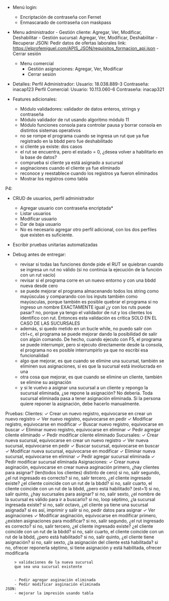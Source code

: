 - Menú login:
	- Encriptación de contraseña con Fernet
	- Enmascarado de contraseña con maskpass
	
- Menu administrador
		- Gestión cliente: Agregar, Ver, Modificar, Deshabilitar
		- Gestión sucursal: Agregar, Ver, Modificar, Deshabilitar
		- Recuperar JSON: Pedir datos de ofertas laborales
			link: https://elprofemiguel.com/APIS_JSON/requisitos_formacion_api.json
		- Cerrar sesión
	- Menu comercial
		- Gestión asignaciones: Agregar, Ver, Modificar
		- Cerrar sesión

- Detalles:
	Perfil Administrador:
		Usuario: 18.038.889-3
		Contraseña: inacap123
	Perfil Comercial:
		Usuario: 10.113.060-6
		Contraseña: inacap321

- Features adicionales:
	- Módulo validadores: validador de datos enteros, strings y contraseña
	- Módulo validador de rut usando algoritmo módulo 11
	- Módulo funciones consola para controlar pausa y borrar consola en distintos sistemas operativos
    - no se rompe el programa cuando se ingresa un rut que ya fue registrado en la bbdd pero fue deshabilitado
	- si cliente ya existe: dos casos
    - el rut se encuentra, pero el estado = 0, ¿desea volver a habilitarlo en la base de datos?
    - comprueba si cliente ya está asignado a sucursal
	- asginaciones cuando el cliente ya fue eliminado
	- reconoce y reestablece cuando los registros ya fueron eliminados
	- Mostrar los registros como tabla

P4:
- CRUD de usuarios, perfil administrador
	- Agregar usuario con contraseña encriptada*
	- Listar usuarios
	- Modificar usuario
	- Dar de baja usuario
	- No es necesario agregar otro perfil adicional, con los dos perfiles que existen es suficiente.
- Escribir pruebas unitarias automatizadas

- Debug antes de entregar:
	- revisar si todas las funciones donde pide el RUT se quiebran cuando se ingresa un rut no
	válido (si no continúa la ejecución de la función con un rut vacío)
	- revisar si el programa corre en un nuevo entorno y con una bbdd nueva desde cero
	- se puede mejorar el programa almacenando todos los string como mayúsculas y comparando
	con los inputs también como mayúsculas, porque también es posible quebrar el programa
	si no ingreso un nombre EXACTAMENTE igual
	¿y con los ruts puede pasar? no, porque ya tengo el validador de rut y los clientes
	los identifico con rut. Entonces esta validación es crítica SOLO EN EL CASO DE LAS
	SUCURSALES
	- además, si quedo metido en un bucle while, no puedo salir con ctrl+c, el programa
	se puede mejorar dando la posibilidad de salir con algún comando. De hecho, cuando
	ejecuto con F5, el programa se puede interrumpir, pero si ejecuto directamente desde
	la consola, el programa no es posible interrumpirlo ya que no escribí esa funcionalidad
	- algo que mejorar, es que cuando se elimine una sucursal, también se eliminen sus
	asignaciones, si es que la sucursal está involucrada en una
	- otra cosa que mejorar, es que cuando se elimine un cliente, también se elimine
	su asignación
	- y si le vuelvo a asignar una sucursal a un cliente y repongo la sucursal eliminada,
	¿se repone la asignación? No debería. Toda sucursal eliminada pasa a tener asignación
	eliminada. Si la persona quiere reponer la asignación, debe hacerlo manualmente.

Pruebas:
	Clientes:
		✓ Crear un nuevo registro, equivocarse en crear un nuevo registro
		✓ Ver nuevo registro, equivocarse en pedir
		✓ Modificar registro, equivocarse en modificar
		✓ Buscar nuevo registro, equivocarse en buscar
		✓ Eliminar nuevo registro, equivocarse en eliminar
		✓ Pedir agregar cilente eliminado
		✓ Pedir modificar cilente eliminado
	Sucursales:
		✓ Crear nueva sucursal, equivocarse en crear un nuevo registro
		✓ Ver nueva sucursal, equivocarse en pedir
		✓ Buscar sucursal, equivocarse en buscar
		✓ Modificar nueva sucursal, equivocarse en modificar
		✓ Eliminar nueva sucursal, equivocarse en eliminar
		✓ Pedir agregar sucursal eliminada
		✓ Pedir modificar sucursal eliminada
	Asignaciones:
		✓ Crear nueva asginación, equivocarse en crear nueva asginación
		primero, ¿hay clientes para asignar? (len(todos los clientes) distinto de cero)
			si no, salir
		segundo, ¿el rut ingresado es correcto?
			si no, salir
		tercero, ¿el cliente ingresado existe? ¿el cliente coincide con un rut de la bbdd?
			si no, salir
		cuarto, el cliente coincide con un rut de la bbdd, ¿pero está habilitado? (est=1)
			si no, salir
		quinto, ¿hay sucursales para asignar?
			si no, salir
		sexto, ¿el nombre de la sucursal es válido para ir a buscarlo?
			si no, loop
		séptimo, ¿la sucursal ingresada existe?
			si no, salir
		octavo, ¿el cliente ya tiene una sucursal asignada?
			si es así, imprimir y salir
			si no, pedir datos para asignar
		✓ Ver asginaciones
		✓ Modificar asginación, equivocarse en modificar
		primero, ¿existen asignaciones para modificar?
			si no, salir
		segundo, ¿el rut ingresado es correcto?
			si no, salir
		tercero, ¿el cliente ingresado existe? ¿el cliente coincide con un rut de la bbdd?
			si no, salir
		cuarto, el cliente coincide con un rut de la bbdd, ¿pero está habilitado?
			si no, salir
		quinto, ¿el cliente tiene asignación?
			si no, salir
		sexto, ¿la asignación del cliente está habilitada?
			si no, ofrecer reponerla
		séptimo, si tiene asignación y está habilitada, ofrecer modificarla
		
		> validaciones de la nueva sucursal
		que sea una sucursal existente
		
		
		- Pedir agregar asginación eliminada
		- Pedir modificar asginación eliminada	
	JSON:
		- mejorar la impresión usando tabla
		
		